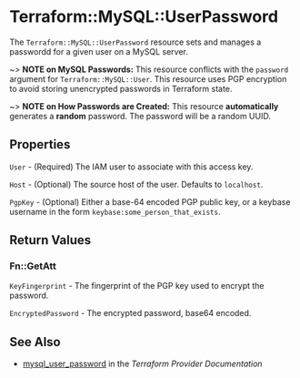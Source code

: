 # Terraform::MySQL::UserPassword

The `Terraform::MySQL::UserPassword` resource sets and manages a passwordd for a given 
user on a MySQL server.

~> **NOTE on MySQL Passwords:** This resource conflicts with the `password` 
   argument for `Terraform::MySQL::User`. This resource uses PGP encryption to avoid 
   storing unencrypted passwords in Terraform state.
   
~> **NOTE on How Passwords are Created:** This resource **automatically**
   generates a **random** password. The password will be a random UUID.

## Properties

`User` - (Required) The IAM user to associate with this access key.

`Host` - (Optional) The source host of the user. Defaults to `localhost`.

`PgpKey` - (Optional) Either a base-64 encoded PGP public key, or a keybase username in the form `keybase:some_person_that_exists`.


## Return Values

### Fn::GetAtt

`KeyFingerprint` - The fingerprint of the PGP key used to encrypt the password.

`EncryptedPassword` - The encrypted password, base64 encoded.

## See Also

* [mysql_user_password](https://www.terraform.io/docs/providers/mysql/r/user_password.html) in the _Terraform Provider Documentation_